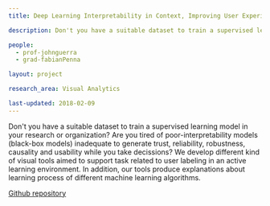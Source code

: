 ```yaml
---
title: Deep Learning Interpretability in Context, Improving User Experience in Image-Based Interactive Applications

description: Don't you have a suitable dataset to train a supervised learning model in your research or organization? Are you tired of poor-interpretability models (black-box models) inadequate to generate trust, reliability, robustness, causality and usability while you take decissions? We develop different kind of visual tools aimed to support task related to user labeling in an active learning environment. In addition, our tools produce explanations about learning process of different machine learning algorithms.

people:
  - prof-johnguerra
  - grad-fabianPenna

layout: project 

research_area: Visual Analytics 

last-updated: 2018-02-09
---
```

Don't you have a suitable dataset to train a supervised learning model in your research or organization? Are you tired of poor-interpretability models (black-box models) inadequate to generate trust, reliability, robustness, causality and usability while you take decissions? We develop different kind of visual tools aimed to support task related to user labeling in an active learning environment. In addition, our tools produce explanations about learning process of different machine learning algorithms.

[Github repository](https://github.com/fabiancpl/i2ML)
